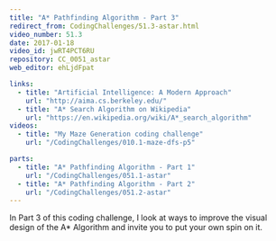 ```yaml
---
title: "A* Pathfinding Algorithm - Part 3"
redirect_from: CodingChallenges/51.3-astar.html
video_number: 51.3
date: 2017-01-18
video_id: jwRT4PCT6RU
repository: CC_0051_astar
web_editor: ehLjdFpat

links:
  - title: "Artificial Intelligence: A Modern Approach"
    url: "http://aima.cs.berkeley.edu/"
  - title: "A* Search Algorithm on Wikipedia"
    url: "https://en.wikipedia.org/wiki/A*_search_algorithm"
videos:
  - title: "My Maze Generation coding challenge"
    url: "/CodingChallenges/010.1-maze-dfs-p5"

parts:
  - title: "A* Pathfinding Algorithm - Part 1"
    url: "/CodingChallenges/051.1-astar"
  - title: "A* Pathfinding Algorithm - Part 2"
    url: "/CodingChallenges/051.2-astar"
---
```


In Part 3 of this coding challenge, I look at ways to improve the visual design of the A* Algorithm and invite you to put your own spin on it.

